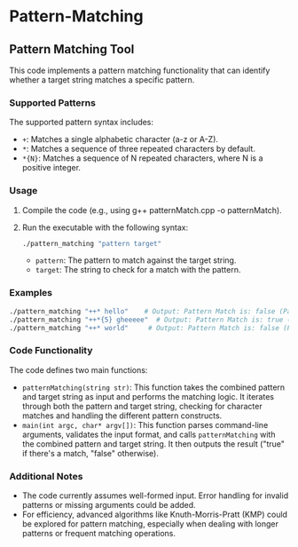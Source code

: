 # Pattern-Matching

## Pattern Matching Tool

This code implements a pattern matching functionality that can identify whether a target string matches a specific pattern.

### Supported Patterns

The supported pattern syntax includes:

- `+`: Matches a single alphabetic character (a-z or A-Z).
- `*`: Matches a sequence of three repeated characters by default.
- `*{N}`: Matches a sequence of N repeated characters, where N is a positive integer.

### Usage

1. Compile the code (e.g., using g++ patternMatch.cpp -o patternMatch).
2. Run the executable with the following syntax:

   ```bash
   ./pattern_matching "pattern target"
   ```

   - `pattern`: The pattern to match against the target string.
   - `target`: The string to check for a match with the pattern.

### Examples

```bash
./pattern_matching "++* hello"    # Output: Pattern Match is: false (Pattern doesn't match "hello")
./pattern_matching "++*{5} gheeeee"  # Output: Pattern Match is: true (Matches "gheeeee")
./pattern_matching "++* world"     # Output: Pattern Match is: false (Pattern doesn't match "world")
```

### Code Functionality

The code defines two main functions:

- `patternMatching(string str)`: This function takes the combined pattern and target string as input and performs the matching logic. It iterates through both the pattern and target string, checking for character matches and handling the different pattern constructs.
- `main(int argc, char* argv[])`: This function parses command-line arguments, validates the input format, and calls `patternMatching` with the combined pattern and target string. It then outputs the result ("true" if there's a match, "false" otherwise).

### Additional Notes

- The code currently assumes well-formed input. Error handling for invalid patterns or missing arguments could be added.
- For efficiency, advanced algorithms like Knuth-Morris-Pratt (KMP) could be explored for pattern matching, especially when dealing with longer patterns or frequent matching operations.


